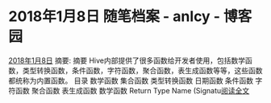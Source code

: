 
# 2018年1月8日 随笔档案 - anlcy - 博客园






[2018年1月8日](https://www.cnblogs.com/camilla/archive/2018/01/08.html)
摘要: 摘要 Hive内部提供了很多函数给开发者使用，包括数学函数，类型转换函数，条件函数，字符函数，聚合函数，表生成函数等等，这些函数都统称为内置函数。 目录 数学函数 集合函数 类型转换函数 日期函数 条件函数 字符函数 聚合函数 表生成函数 数学函数 Return Type Name (Signatu[阅读全文](https://www.cnblogs.com/camilla/p/8241339.html)

